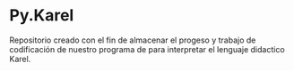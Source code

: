 # Py.Karel
Repositorio creado con el fin de almacenar el progeso y trabajo de codificación de nuestro programa de para interpretar el lenguaje didactico Karel. 
